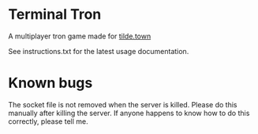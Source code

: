 # Terminal Tron

A multiplayer tron game made for [tilde.town](http://tilde.town)

See instructions.txt for the latest usage documentation.

# Known bugs

The socket file is not removed when the server is killed.
Please do this manually after killing the server.
If anyone happens to know how to do this correctly, please tell me.
